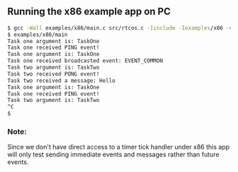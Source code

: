 ## Running the x86 example app on PC

```bash
$ gcc -Wall examples/x86/main.c src/rtcos.c -Iinclude -Iexamples/x86 -o examples/x86/main
$ examples/x86/main
Task one argument is: TaskOne
Task one received PING event!
Task one argument is: TaskOne
Task one received broadcasted event: EVENT_COMMON
Task two argument is: TaskTwo
Task two received PONG event!
Task two received a message: Hello
Task one argument is: TaskOne
Task one received PING event!
Task two argument is: TaskTwo
^C
$ 
```

### Note:

Since we don't have direct access to a timer tick handler under x86
this app will only test sending immediate events and messages rather than future events.

